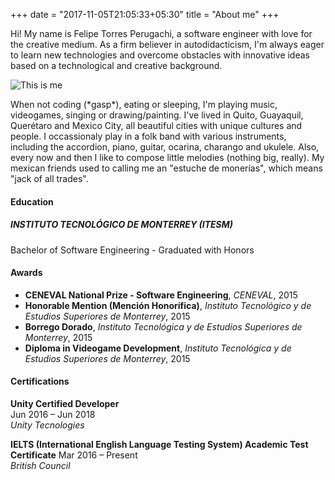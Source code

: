 +++
date = "2017-11-05T21:05:33+05:30"
title = "About me"
+++

Hi! My name is Felipe Torres Perugachi, a software engineer with love for the creative medium. As a firm believer in autodidacticism, I'm always eager to learn new technologies and overcome obstacles with innovative ideas based on a technological and creative background.

![This is me][1]

When not coding (\*gasp\*), eating or sleeping, I'm playing music, videogames, singing or drawing/painting. I've lived in Quito, Guayaquil, Querétaro and Mexico City, all beautiful cities with unique cultures and people. I occassionaly play in a folk band with various instruments, including the accordion, piano, guitar, ocarina, charango and ukulele. Also, every now and then I like to compose little melodies (nothing big, really). My mexican friends used to calling me an "estuche de monerías", which means "jack of all trades".

#### Education

##### INSTITUTO TECNOLÓGICO DE MONTERREY (ITESM)  
Bachelor of Software Engineering - Graduated with Honors

#### Awards
* **CENEVAL National Prize - Software Engineering**, *CENEVAL*, 2015  
* **Honorable Mention (Mención Honorífica)**, *Instituto Tecnológico y de Estudios Superiores de Monterrey*, 2015
* **Borrego Dorado**, *Instituto Tecnológica y de Estudios Superiores de Monterrey*, 2015
* **Diploma in Videogame Development**, *Instituto Tecnológica y de Estudios Superiores de Monterrey*, 2015

#### Certifications
**Unity Certified Developer**  
Jun 2016 – Jun 2018  
*Unity Tecnologies*

**IELTS (International English Language Testing System) Academic Test Certificate**
Mar 2016 – Present  
*British Council*


[1]: /img/about.jpg#center-resize "'tis me"

